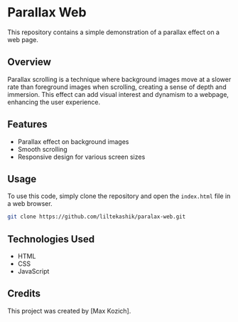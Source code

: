 # Parallax Web

This repository contains a simple demonstration of a parallax effect on a web page.

## Overview

Parallax scrolling is a technique where background images move at a slower rate than foreground images when scrolling, creating a sense of depth and immersion. This effect can add visual interest and dynamism to a webpage, enhancing the user experience.

## Features

- Parallax effect on background images
- Smooth scrolling
- Responsive design for various screen sizes

## Usage

To use this code, simply clone the repository and open the `index.html` file in a web browser.

```bash
git clone https://github.com/liltekashik/paralax-web.git
```

## Technologies Used

- HTML
- CSS
- JavaScript

## Credits

This project was created by [Max Kozich].
